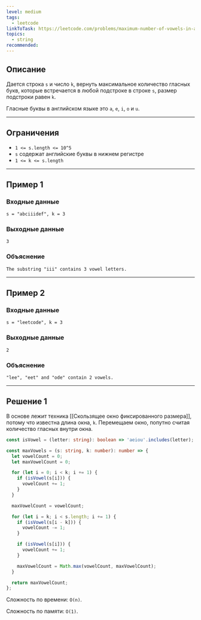 ```yaml
---
level: medium
tags:
  - leetcode
linkToTask: https://leetcode.com/problems/maximum-number-of-vowels-in-a-substring-of-given-length/description/
topics:
  - string
recommended:
---
```

## Описание

Дается строка `s` и число `k`, вернуть максимальное количество гласных букв, которые встречается в любой подстроке в строке `s`, размер подстроки равен `k`.

Гласные буквы в английском языке это `a`, `e`, `i`, `o` и `u`.

---
## Ограничения

- `1 <= s.length <= 10^5`
- `s` содержат английские буквы в нижнем регистре
- `1 <= k <= s.length`

---
## Пример 1

### Входные данные

```
s = "abciiidef", k = 3
```
### Выходные данные

```
3
```
### Объяснение

```
The substring "iii" contains 3 vowel letters.
```

---
## Пример 2

### Входные данные

```
s = "leetcode", k = 3
```
### Выходные данные

```
2
```
### Объяснение

```
"lee", "eet" and "ode" contain 2 vowels.
```

---
## Решение 1

В основе лежит техника [[Скользящее окно фиксированного размера]], потому что известна длина окна, `k`. Перемещаем окно, попутно считая количество гласных внутри окна.

```typescript
const isVowel = (letter: string): boolean => 'aeiou'.includes(letter);

const maxVowels = (s: string, k: number): number => {
  let vowelCount = 0;
  let maxVowelCount = 0;

  for (let i = 0; i < k; i += 1) {
    if (isVowel(s[i])) {
      vowelCount += 1;
    }
  }

  maxVowelCount = vowelCount;

  for (let i = k; i < s.length; i += 1) {
    if (isVowel(s[i - k])) {
      vowelCount -= 1;
    }

    if (isVowel(s[i])) {
      vowelCount += 1;
    }

    maxVowelCount = Math.max(vowelCount, maxVowelCount);
  }

  return maxVowelCount;
};
```

Сложность по времени: `O(n)`.

Сложность по памяти: `O(1)`.